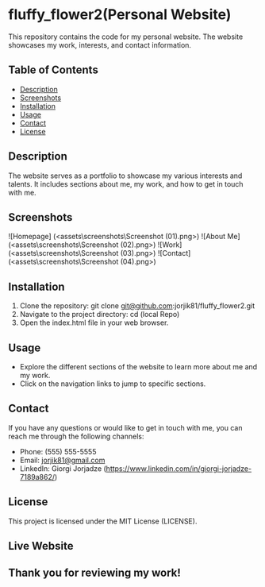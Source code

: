 # fluffy_flower2(Personal Website)

This repository contains the code for my personal website. The website showcases my work, interests, and contact information.

## Table of Contents
- [Description](#description)
- [Screenshots](#screenshots)
- [Installation](#installation)
- [Usage](#usage)
- [Contact](#contact)
- [License](#license)

## Description
The website serves as a portfolio to showcase my various interests and talents. It includes sections about me, my work, and how to get in touch with me.

## Screenshots
![Homepage] (<assets\screenshots\Screenshot (01).png>)
![About Me] (<assets\screenshots\Screenshot (02).png>)
![Work] (<assets\screenshots\Screenshot (03).png>)
![Contact] (<assets\screenshots\Screenshot (04).png>)

## Installation
1. Clone the repository: git clone git@github.com:jorjik81/fluffy_flower2.git
2. Navigate to the project directory: cd (local Repo)
3. Open the index.html file in your web browser.

## Usage
- Explore the different sections of the website to learn more about me and my work.
- Click on the navigation links to jump to specific sections.

## Contact
If you have any questions or would like to get in touch with me, you can reach me through the following channels:
- Phone: (555) 555-5555
- Email: jorjik81@gmail.com
- LinkedIn: Giorgi Jorjadze (https://www.linkedin.com/in/giorgi-jorjadze-7189a862/)

## License
This project is licensed under the MIT License (LICENSE). 

## Live Website 

## Thank you for reviewing my work!